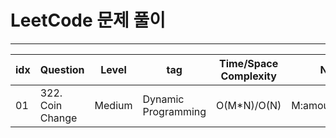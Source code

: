 LeetCode 문제 풀이
=================
------------------------------------------------------------------
|idx|Question|Level|tag|Time/Space Complexity|Note|
|---|---|---|---|---|---|
|01|322. Coin Change|Medium|Dynamic Programming|O(M*N)/O(N)|M:amount/N:coin

